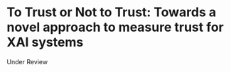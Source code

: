 # To Trust or Not to Trust: Towards a novel approach to measure trust for XAI systems

Under Review
